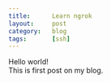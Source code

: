 ```yaml
---
title:      Learn ngrok
layout:     post
category:   blog
tags: 	    [ssh]
---
```


Hello world!   
This is first post on my blog.   
